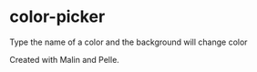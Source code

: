# color-picker
Type the name of a color and the background will change color

Created with Malin and Pelle.
